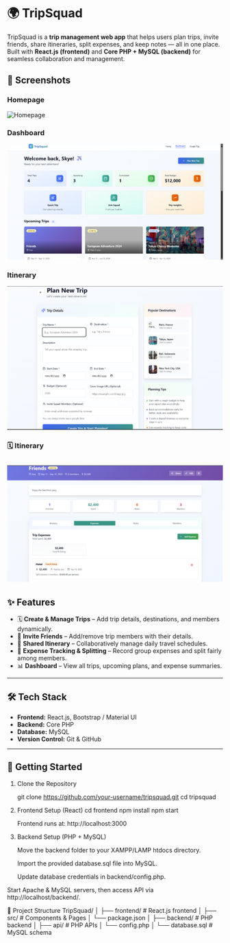 # 🌍 TripSquad

TripSquad is a **trip management web app** that helps users plan trips, invite friends, share itineraries, split expenses, and keep notes — all in one place.  
Built with **React.js (frontend)** and **Core PHP + MySQL (backend)** for seamless collaboration and management.

## 📸 Screenshots

###  Homepage
![Homepage](./homepage.png)

###  Dashboard
![Dashboard](./dashboard.png)

###  Itinerary
![Itinerary](./itinerary.png)

### 🗓 Itinerary
![Itinerary](./expense.png)
---

## ✨ Features
- 🗓 **Create & Manage Trips** – Add trip details, destinations, and members dynamically.  
- 👥 **Invite Friends** – Add/remove trip members with their details.  
- 📅 **Shared Itinerary** – Collaboratively manage daily travel schedules.  
- 💸 **Expense Tracking & Splitting** – Record group expenses and split fairly among members.  
- 📊 **Dashboard** – View all trips, upcoming plans, and expense summaries.  

---

## 🛠 Tech Stack
- **Frontend:** React.js, Bootstrap / Material UI  
- **Backend:** Core PHP  
- **Database:** MySQL  
- **Version Control:** Git & GitHub  

---

## 🚀 Getting Started

 1. Clone the Repository

    git clone https://github.com/your-username/tripsquad.git
    cd tripsquad

2. Frontend Setup (React)
   cd frontend
   npm install
   npm start


   Frontend runs at: http://localhost:3000

   

4. Backend Setup (PHP + MySQL)

    Move the backend folder to your XAMPP/LAMP htdocs directory.

    Import the provided database.sql file into MySQL.

    Update database credentials in backend/config.php.

Start Apache & MySQL servers, then access API via http://localhost/backend/.

📂 Project Structure
TripSquad/
│
├── frontend/           # React.js frontend
│   ├── src/            # Components & Pages
│   └── package.json
│
├── backend/            # PHP backend
│   ├── api/            # PHP APIs
│   └── config.php
│
└── database.sql        # MySQL schema


